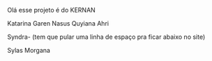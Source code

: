 Olá esse projeto é do KERNAN

Katarina Garen Nasus
Quyiana
Ahri

Syndra- (tem que pular uma linha de espaço pra ficar abaixo no site)


Sylas Morgana